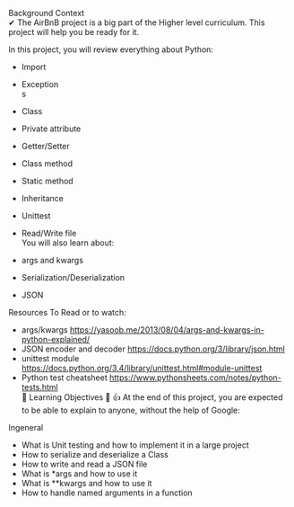 Background Context<br>
✔ The AirBnB project is a big part of the Higher level curriculum. This project will help you be ready for it.<br>

In this project, you will review everything about Python:<br>

- Import<br>
- Exception<br>s
- Class<br>
- Private attribute<br>
- Getter/Setter<br>
- Class method<br>
- Static method<br>
- Inheritance<br>
- Unittest<br>
- Read/Write file<br>
You will also learn about:<br>

- args and kwargs<br>
- Serialization/Deserialization<br>
- JSON<br>

Resources To Read or to watch:

- args/kwargs https://yasoob.me/2013/08/04/args-and-kwargs-in-python-explained/<br>
- JSON encoder and decoder https://docs.python.org/3/library/json.html<br>
- unittest module https://docs.python.org/3.4/library/unittest.html#module-unittest<br>
- Python test cheatsheet https://www.pythonsheets.com/notes/python-tests.html<br>
👀  Learning Objectives 👀
👍 At the end of this project, you are expected to be able to explain to anyone, without the help of Google:

Ingeneral
- What is Unit testing and how to implement it in a large project
- How to serialize and deserialize a Class
- How to write and read a JSON file
- What is *args and how to use it
- What is **kwargs and how to use it
- How to handle named arguments in a function

